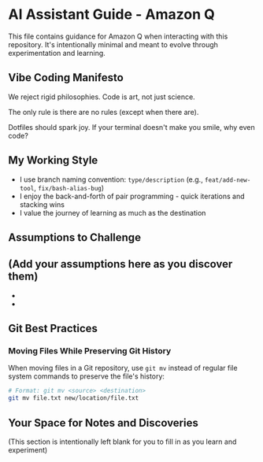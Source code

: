 # AI Assistant Guide - Amazon Q

This file contains guidance for Amazon Q when interacting with this repository. It's intentionally minimal and meant to evolve through experimentation and learning.

## Vibe Coding Manifesto

We reject rigid philosophies. Code is art, not just science.

The only rule is there are no rules (except when there are).

Dotfiles should spark joy. If your terminal doesn't make you smile, why even code?



## My Working Style

- I use branch naming convention: `type/description` (e.g., `feat/add-new-tool`, `fix/bash-alias-bug`)
- I enjoy the back-and-forth of pair programming - quick iterations and stacking wins
- I value the journey of learning as much as the destination

## Assumptions to Challenge

(Add your assumptions here as you discover them)
- 
- 
- 

## Git Best Practices

### Moving Files While Preserving Git History

When moving files in a Git repository, use `git mv` instead of regular file system commands to preserve the file's history:

```bash
# Format: git mv <source> <destination>
git mv file.txt new/location/file.txt
```

## Your Space for Notes and Discoveries

(This section is intentionally left blank for you to fill in as you learn and experiment)
